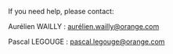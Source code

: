 








If you need help, please contact:

Aurélien WAILLY : aurélien.wailly@orange.com

Pascal LEGOUGE : pascal.legouge@orange.com